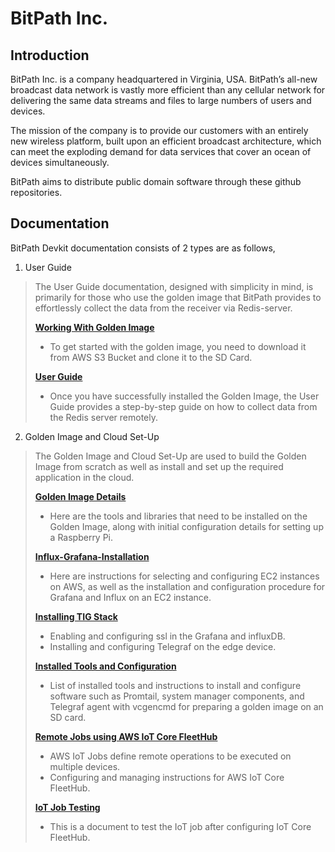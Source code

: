 # BitPath Inc.

## Introduction
BitPath Inc. is a company headquartered in Virginia, USA. BitPath’s all-new broadcast data network is vastly more efficient than any cellular network for delivering the same data streams and files to large numbers of users and devices.

The mission of the company is to provide our customers with an entirely new wireless platform, built upon an efficient broadcast architecture, which can meet the exploding demand for data services that cover an ocean of devices simultaneously.

BitPath aims to distribute public domain software through these github repositories.

## Documentation
BitPath Devkit documentation consists of 2 types are as follows,
1.	User Guide   
> The User Guide documentation, designed with simplicity in mind, is primarily for those who use the golden image that BitPath provides to effortlessly collect the data from the receiver via Redis-server.   
>    
> **[Working With Golden Image](https://github.com/BitPath-DevKit/.github/blob/main/Documentation/User%20Guide/Working%20with%20Golden%20Image.pdf)**    
>	- To get started with the golden image, you need to download it from AWS S3 Bucket and clone it to the SD Card.   
>    
> **[User Guide](https://github.com/BitPath-DevKit/.github/blob/main/Documentation/User%20Guide/UserGuide.pdf)**   
>	- Once you have successfully installed the Golden Image, the User Guide provides a step-by-step guide on how to collect data from the Redis server remotely.    

2.	Golden Image and Cloud Set-Up    
> The Golden Image and Cloud Set-Up are used to build the Golden Image from scratch as well as install and set up the required application in the cloud.    
>      
> **[Golden Image Details](https://github.com/BitPath-DevKit/.github/blob/main/Documentation/Golden%20Image%20and%20Cloud%20Set%20Up/Golden%20Image%20Details.pdf)**    
>	- Here are the tools and libraries that need to be installed on the Golden Image, along with initial configuration details for setting up a Raspberry Pi.    
>    
> **[Influx-Grafana-Installation](https://github.com/BitPath-DevKit/.github/blob/main/Documentation/Golden%20Image%20and%20Cloud%20Set%20Up/Influx-Grafana-Installation.pdf)**    
>	- Here are instructions for selecting and configuring EC2 instances on AWS, as well as the installation and configuration procedure for Grafana and Influx on an EC2 instance.    
>     
> **[Installing TIG Stack](https://github.com/BitPath-DevKit/.github/blob/main/Documentation/Golden%20Image%20and%20Cloud%20Set%20Up/Installing%20TIG%20Stack.pdf)**    
>	- Enabling and configuring ssl in the Grafana and influxDB.    
>	- Installing and configuring Telegraf on the edge device.    
>     
> **[Installed Tools and Configuration](https://github.com/BitPath-DevKit/.github/blob/main/Documentation/Golden%20Image%20and%20Cloud%20Set%20Up/Installed%20Tools%20and%20Configuration.pdf)**     
>	- List of installed tools and instructions to install and configure software such as Promtail, system manager components, and Telegraf agent with vcgencmd for preparing a golden image on an SD card.    
>     
> **[Remote Jobs using AWS IoT Core FleetHub](https://github.com/BitPath-DevKit/.github/blob/main/Documentation/Golden%20Image%20and%20Cloud%20Set%20Up/Remote%20jobs%20using%20AWS%20IoT%20Core%20FleetHub.pdf)**    
>	- AWS IoT Jobs define remote operations to be executed on multiple devices.    
>	- Configuring and managing instructions for AWS IoT Core FleetHub.    
>     
> **[IoT Job Testing](https://github.com/BitPath-DevKit/.github/blob/main/Documentation/Golden%20Image%20and%20Cloud%20Set%20Up/IoT%20Job%20Testing.pdf)**    
>	- This is a document to test the IoT job after configuring IoT Core FleetHub.   

